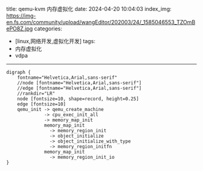 title: qemu-kvm 内存虚拟化
date: 2024-04-20 10:04:03
index_img: https://img-en.fs.com/community/upload/wangEditor/202003/24/_1585046553_TZOmBePO8Z.jpg
categories:
  - [linux,网络开发,虚拟化开发]
tags:
 - 内存虚拟化
 - vdpa
---
```graphviz
digraph {
    fontname="Helvetica,Arial,sans-serif"
    //node [fontname="Helvetica,Arial,sans-serif"]
    //edge [fontname="Helvetica,Arial,sans-serif"]
    //rankdir="LR"
    node [fontsize=10, shape=record, height=0.25]
    edge [fontsize=10]
    qemu_init -> qemu_create_machine
              -> cpu_exec_init_all
              -> memory_map_init
              memory_map_init
                -> memory_region_init
                -> object_initialize
                -> object_initialize_with_type
                -> memory_region_initfn
              memory_map_init
                -> memory_region_init_io
}
```